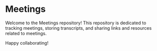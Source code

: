 # Meetings

Welcome to the Meetings repository! This repository is dedicated to tracking meetings, storing transcripts, and sharing links and resources related to meetings.

Happy collaborating!
